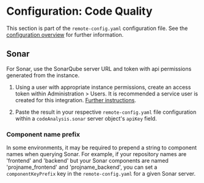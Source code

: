 # Configuration: Code Quality

This section is part of the `remote-config.yaml` configuration file. See the [configuration overview](./configuration.md) for further information.

## Sonar

For Sonar, use the SonarQube server URL and token with api permissions generated from the instance.

1. Using a user with appropriate instance permissions, create an access token within Administration > Users. It is recommended a service user is created for this integration. [Further instructions](https://docs.sonarqube.org/latest/user-guide/user-token/).

2. Paste the result in your respective `remote-config.yaml` file configuration within a `codeAnalysis.sonar` server object's `apiKey` field.

### Component name prefix

In some environments, it may be required to prepend a string to component names when querying Sonar. For example, if your repository names are 'frontend' and 'backend' but your Sonar components are named 'projname_frontend' and 'projname_backend', you can set a `componentKeyPrefix` key in the `remote-config.yaml` for a given Sonar server.

